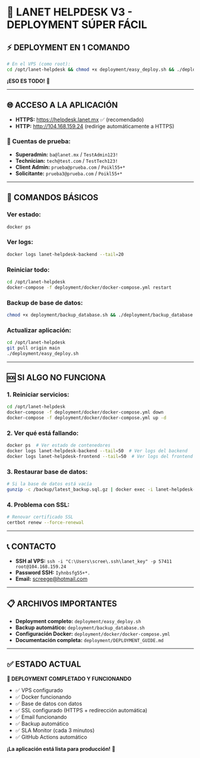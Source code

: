 # 🚀 LANET HELPDESK V3 - DEPLOYMENT SÚPER FÁCIL

## ⚡ **DEPLOYMENT EN 1 COMANDO**

```bash
# En el VPS (como root):
cd /opt/lanet-helpdesk && chmod +x deployment/easy_deploy.sh && ./deployment/easy_deploy.sh
```

**¡ESO ES TODO!** 🎉

---

## 🌐 **ACCESO A LA APLICACIÓN**

- **HTTPS:** https://helpdesk.lanet.mx ✅ (recomendado)
- **HTTP:** http://104.168.159.24 (redirige automáticamente a HTTPS)

### **👤 Cuentas de prueba:**
- **Superadmin:** `ba@lanet.mx` / `TestAdmin123!`
- **Technician:** `tech@test.com` / `TestTech123!`
- **Client Admin:** `prueba@prueba.com` / `Poikl55+*`
- **Solicitante:** `prueba3@prueba.com` / `Poikl55+*`

---

## 🔧 **COMANDOS BÁSICOS**

### **Ver estado:**
```bash
docker ps
```

### **Ver logs:**
```bash
docker logs lanet-helpdesk-backend --tail=20
```

### **Reiniciar todo:**
```bash
cd /opt/lanet-helpdesk
docker-compose -f deployment/docker/docker-compose.yml restart
```

### **Backup de base de datos:**
```bash
chmod +x deployment/backup_database.sh && ./deployment/backup_database.sh
```

### **Actualizar aplicación:**
```bash
cd /opt/lanet-helpdesk
git pull origin main
./deployment/easy_deploy.sh
```

---

## 🆘 **SI ALGO NO FUNCIONA**

### **1. Reiniciar servicios:**
```bash
cd /opt/lanet-helpdesk
docker-compose -f deployment/docker/docker-compose.yml down
docker-compose -f deployment/docker/docker-compose.yml up -d
```

### **2. Ver qué está fallando:**
```bash
docker ps  # Ver estado de contenedores
docker logs lanet-helpdesk-backend --tail=50  # Ver logs del backend
docker logs lanet-helpdesk-frontend --tail=50  # Ver logs del frontend
```

### **3. Restaurar base de datos:**
```bash
# Si la base de datos está vacía
gunzip -c /backup/latest_backup.sql.gz | docker exec -i lanet-helpdesk-db psql -U postgres -d lanet_helpdesk
```

### **4. Problema con SSL:**
```bash
# Renovar certificado SSL
certbot renew --force-renewal
```

---

## 📞 **CONTACTO**

- **SSH al VPS:** `ssh -i "C:\Users\scree\.ssh\lanet_key" -p 57411 root@104.168.159.24`
- **Password SSH:** `Iyhnbsfg55+*.`
- **Email:** screege@hotmail.com

---

## 📋 **ARCHIVOS IMPORTANTES**

- **Deployment completo:** `deployment/easy_deploy.sh`
- **Backup automático:** `deployment/backup_database.sh`
- **Configuración Docker:** `deployment/docker/docker-compose.yml`
- **Documentación completa:** `deployment/DEPLOYMENT_GUIDE.md`

---

## ✅ **ESTADO ACTUAL**

**🎉 DEPLOYMENT COMPLETADO Y FUNCIONANDO**

- ✅ VPS configurado
- ✅ Docker funcionando
- ✅ Base de datos con datos
- ✅ SSL configurado (HTTPS + redirección automática)
- ✅ Email funcionando
- ✅ Backup automático
- ✅ SLA Monitor (cada 3 minutos)
- ✅ GitHub Actions automático

**¡La aplicación está lista para producción!** 🚀

